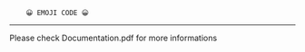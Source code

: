         😀 EMOJI CODE 😀
____________________________________

Please check Documentation.pdf for more informations
